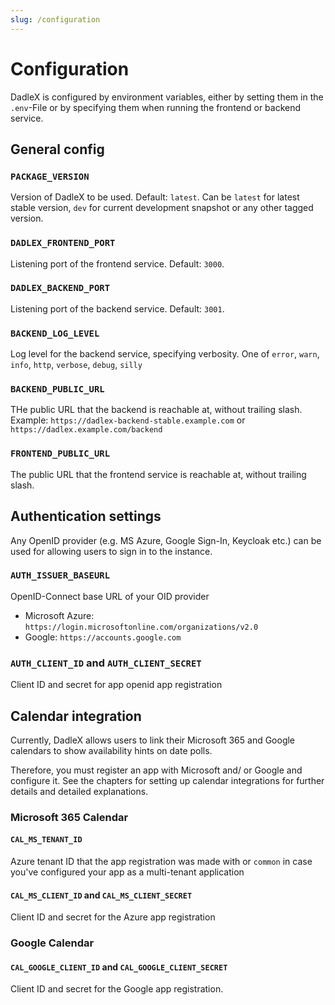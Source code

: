 ```yaml
---
slug: /configuration
---
```


# Configuration

DadleX is configured by environment variables, either by setting them in the `.env`-File or by specifying them when running the frontend or backend service.

## General config

### `PACKAGE_VERSION`

Version of DadleX to be used. Default: `latest`. Can be `latest` for latest stable version, `dev` for current development snapshot or any other tagged version.

### `DADLEX_FRONTEND_PORT`

Listening port of the frontend service. Default: `3000`.

### `DADLEX_BACKEND_PORT`

Listening port of the backend service. Default: `3001`.

### `BACKEND_LOG_LEVEL`

Log level for the backend service, specifying verbosity. One of `error`, `warn`, `info`, `http`, `verbose`, `debug`, `silly`

### `BACKEND_PUBLIC_URL`

THe public URL that the backend is reachable at, without trailing slash. Example: `https://dadlex-backend-stable.example.com` or `https://dadlex.example.com/backend`

### `FRONTEND_PUBLIC_URL`

The public URL that the frontend service is reachable at, without trailing slash.

## Authentication settings

Any OpenID provider (e.g. MS Azure, Google Sign-In, Keycloak etc.) can be used for allowing users to sign in to the instance.

### `AUTH_ISSUER_BASEURL`

OpenID-Connect base URL of your OID provider
* Microsoft Azure: `https://login.microsoftonline.com/organizations/v2.0`
* Google: `https://accounts.google.com`

### `AUTH_CLIENT_ID` and `AUTH_CLIENT_SECRET`

Client ID and secret for app openid app registration

## Calendar integration

Currently, DadleX allows users to link their Microsoft 365 and Google calendars to show availability hints on date polls.

Therefore, you must register an app with Microsoft and/ or Google and configure it. See the chapters for setting up calendar integrations for further details and detailed explanations.

### Microsoft 365 Calendar

#### `CAL_MS_TENANT_ID`

Azure tenant ID that the app registration was made with or `common` in case you've configured your app as a multi-tenant application

#### `CAL_MS_CLIENT_ID` and `CAL_MS_CLIENT_SECRET`

Client ID and secret for the Azure app registration

### Google Calendar

#### `CAL_GOOGLE_CLIENT_ID` and `CAL_GOOGLE_CLIENT_SECRET`

Client ID and secret for the Google app registration.